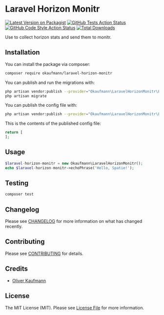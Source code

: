 # Laravel Horizon Monitr

[![Latest Version on Packagist](https://img.shields.io/packagist/v/okaufmann/laravel-horizon-monitr.svg?style=flat-square)](https://packagist.org/packages/okaufmann/laravel-horizon-monitr)
[![GitHub Tests Action Status](https://img.shields.io/github/workflow/status/okaufmann/laravel-horizon-monitr/run-tests?label=tests)](https://github.com/okaufmann/laravel-horizon-monitr/actions?query=workflow%3Arun-tests+branch%3Amaster)
[![GitHub Code Style Action Status](https://img.shields.io/github/workflow/status/okaufmann/laravel-horizon-monitr/Check%20&%20fix%20styling?label=code%20style)](https://github.com/okaufmann/laravel-horizon-monitr/actions?query=workflow%3A"Check+%26+fix+styling"+branch%3Amaster)
[![Total Downloads](https://img.shields.io/packagist/dt/okaufmann/laravel-horizon-monitr.svg?style=flat-square)](https://packagist.org/packages/okaufmann/laravel-horizon-monitr)

Use to collect horizon stats and send them to monitr.

## Installation

You can install the package via composer:

```bash
composer require okaufmann/laravel-horizon-monitr
```

You can publish and run the migrations with:

```bash
php artisan vendor:publish --provider="Okaufmann\LaravelHorizonMonitr\LaravelHorizonMonitrServiceProvider" --tag="laravel-horizon-monitr-migrations"
php artisan migrate
```

You can publish the config file with:
```bash
php artisan vendor:publish --provider="Okaufmann\LaravelHorizonMonitr\LaravelHorizonMonitrServiceProvider" --tag="laravel-horizon-monitr-config"
```

This is the contents of the published config file:

```php
return [
];
```

## Usage

```php
$laravel-horizon-monitr = new Okaufmann\LaravelHorizonMonitr();
echo $laravel-horizon-monitr->echoPhrase('Hello, Spatie!');
```

## Testing

```bash
composer test
```

## Changelog

Please see [CHANGELOG](CHANGELOG.md) for more information on what has changed recently.

## Contributing

Please see [CONTRIBUTING](.github/CONTRIBUTING.md) for details.

## Credits

- [Oliver Kaufmann](https://github.com/okaufmann)

## License

The MIT License (MIT). Please see [License File](LICENSE.md) for more information.
